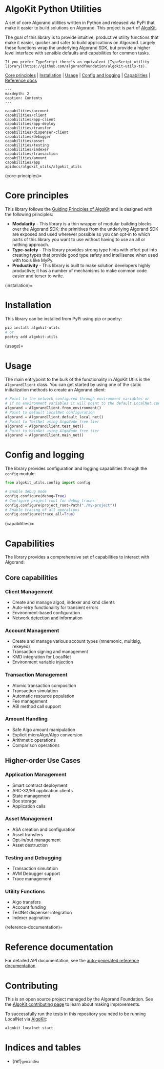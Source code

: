 # AlgoKit Python Utilities

A set of core Algorand utilities written in Python and released via PyPi that make it easier to build solutions on Algorand. This project is part of [AlgoKit](https://github.com/algorandfoundation/algokit-cli).

The goal of this library is to provide intuitive, productive utility functions that make it easier, quicker and safer to build applications on Algorand. Largely these functions wrap the underlying Algorand SDK, but provide a higher level interface with sensible defaults and capabilities for common tasks.

```{note}
If you prefer TypeScript there's an equivalent [TypeScript utility library](https://github.com/algorandfoundation/algokit-utils-ts).
```

[Core principles](#core-principles) | [Installation](#installation) | [Usage](#usage) | [Config and logging](#config-and-logging) | [Capabilities](#capabilities) | [Reference docs](#reference-documentation)

```{toctree}
---
maxdepth: 2
caption: Contents
---

capabilities/account
capabilities/client
capabilities/app-client
capabilities/app-deploy
capabilities/transfer
capabilities/dispenser-client
capabilities/debugger
capabilities/asset
capabilities/testing
capabilities/indexer
capabilities/transaction
capabilities/amount
capabilities/app
apidocs/algokit_utils/algokit_utils
```

(core-principles)=

# Core principles

This library follows the [Guiding Principles of AlgoKit](https://github.com/algorandfoundation/algokit-cli/blob/main/docs/algokit.md#guiding-principles) and is designed with the following principles:

- **Modularity** - This library is a thin wrapper of modular building blocks over the Algorand SDK; the primitives from the underlying Algorand SDK are exposed and used wherever possible so you can opt-in to which parts of this library you want to use without having to use an all or nothing approach.
- **Type-safety** - This library provides strong type hints with effort put into creating types that provide good type safety and intellisense when used with tools like MyPy.
- **Productivity** - This library is built to make solution developers highly productive; it has a number of mechanisms to make common code easier and terser to write.

(installation)=

# Installation

This library can be installed from PyPi using pip or poetry:

```bash
pip install algokit-utils
# or
poetry add algokit-utils
```

(usage)=

# Usage

The main entrypoint to the bulk of the functionality in AlgoKit Utils is the `AlgorandClient` class. You can get started by using one of the static initialization methods to create an Algorand client:

```python
# Point to the network configured through environment variables or
# if no environment variables it will point to the default LocalNet configuration
algorand = AlgorandClient.from_environment()
# Point to default LocalNet configuration
algorand = AlgorandClient.default_local_net()
# Point to TestNet using AlgoNode free tier
algorand = AlgorandClient.test_net()
# Point to MainNet using AlgoNode free tier
algorand = AlgorandClient.main_net()
```

# Config and logging

The library provides configuration and logging capabilities through the `config` module:

```python
from algokit_utils.config import config

# Enable debug mode
config.configure(debug=True)
# Configure project root for debug traces
config.configure(project_root=Path("./my-project"))
# Enable tracing of all operations
config.configure(trace_all=True)
```

(capabilities)=

# Capabilities

The library provides a comprehensive set of capabilities to interact with Algorand:

## Core capabilities

### Client Management

- Create and manage algod, indexer and kmd clients
- Auto-retry functionality for transient errors
- Environment-based configuration
- Network detection and information

### Account Management

- Create and manage various account types (mnemonic, multisig, rekeyed)
- Transaction signing and management
- KMD integration for LocalNet
- Environment variable injection

### Transaction Management

- Atomic transaction composition
- Transaction simulation
- Automatic resource population
- Fee management
- ABI method call support

### Amount Handling

- Safe Algo amount manipulation
- Explicit microAlgo/Algo conversion
- Arithmetic operations
- Comparison operations

## Higher-order Use Cases

### Application Management

- Smart contract deployment
- ARC-32/56 application clients
- State management
- Box storage
- Application calls

### Asset Management

- ASA creation and configuration
- Asset transfers
- Opt-in/out management
- Asset destruction

### Testing and Debugging

- Transaction simulation
- AVM Debugger support
- Trace management

### Utility Functions

- Algo transfers
- Account funding
- TestNet dispenser integration
- Indexer pagination

(reference-documentation)=

# Reference documentation

For detailed API documentation, see the [auto-generated reference documentation](apidocs/algokit_utils/algokit_utils.md).

# Contributing

This is an open source project managed by the Algorand Foundation. See the [AlgoKit contributing page](https://github.com/algorandfoundation/algokit-cli/blob/main/CONTRIBUTING.MD) to learn about making improvements.

To successfully run the tests in this repository you need to be running LocalNet via [AlgoKit](https://github.com/algorandfoundation/algokit-cli):

```bash
algokit localnet start
```

# Indices and tables

- {ref}`genindex`
